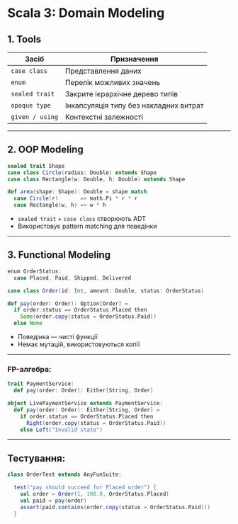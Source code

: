 # Scala 3: Domain Modeling

## 1. Tools

| Засіб             | Призначення                                 |
|-------------------|---------------------------------------------|
| `case class`      | Представлення даних                         |
| `enum`            | Перелік можливих значень                    |
| `sealed trait`    | Закрите ієрархічне дерево типів             |
| `opaque type`     | Інкапсуляція типу без накладних витрат      |
| `given / using`   | Контекстні залежності                       |

---

## 2. OOP Modeling

```scala
sealed trait Shape
case class Circle(radius: Double) extends Shape
case class Rectangle(w: Double, h: Double) extends Shape

def area(shape: Shape): Double = shape match
  case Circle(r)       => math.Pi * r * r
  case Rectangle(w, h) => w * h
```

- `sealed trait` + `case class` створюють ADT
- Використовує pattern matching для поведінки

---

## 3. Functional Modeling

```scala
enum OrderStatus:
  case Placed, Paid, Shipped, Delivered

case class Order(id: Int, amount: Double, status: OrderStatus)

def pay(order: Order): Option[Order] =
  if order.status == OrderStatus.Placed then
    Some(order.copy(status = OrderStatus.Paid))
  else None
```

- Поведінка — чисті функції
- Немає мутацій, використовуються копії

---

### FP-алгебра:

```scala
trait PaymentService:
  def pay(order: Order): Either[String, Order]

object LivePaymentService extends PaymentService:
  def pay(order: Order): Either[String, Order] =
    if order.status == OrderStatus.Placed then
      Right(order.copy(status = OrderStatus.Paid))
    else Left("Invalid state")
```

---

## Тестування:

```scala
class OrderTest extends AnyFunSuite:

  test("pay should succeed for Placed order") {
    val order = Order(1, 100.0, OrderStatus.Placed)
    val paid = pay(order)
    assert(paid.contains(order.copy(status = OrderStatus.Paid)))
  }
```
